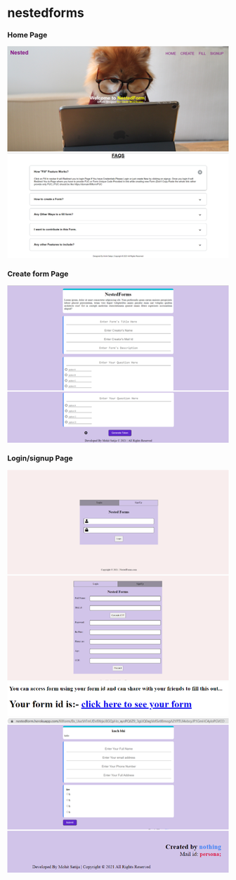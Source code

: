 # nestedforms

<h3>Home Page</h3>
<img src="rdf/mohit.png">

<img src="rdf/mohit2.png">

<h3>Create form Page</h3>
<img src="rdf/mohit3.png">

<img src="rdf/mohit4.png">

<h3>Login/signup Page</h3>
<img src="rdf/mohit5.png">

<img src="rdf/mohit6.png">


<img src="rdf/mohit7.png">


<img src="rdf/mohit8.png">


<img src="rdf/mohit9.png">


<img src="rdf/mohit10.png">
